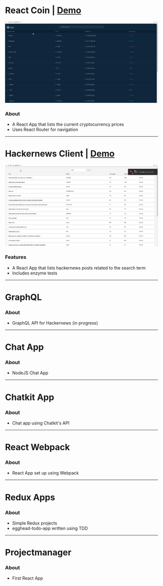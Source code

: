# React Coin | [Demo](http://martonlanga/github,io/reactcoin)

![React Coin Gif](https://github.com/martonlanga/React-Projects/blob/master/gifs/ReactCoin.gif)


### About
 * A React App that lists the current cryptocurrency prices
 * Uses React Router for navigation

___

# Hackernews Client | [Demo](http://martonlanga/github,io/hackernews)

![Hackernews Gif](https://github.com/martonlanga/React-Projects/blob/master/gifs/Hackernews.gif)


### Features
 * A React App that lists hackernews posts related to the search term
 * Includes enzyme tests

___

# GraphQL

### About
* GraphQL API for Hackernews (in progress)

___

 # Chat App

 ### About
  * NodeJS Chat App

___

# Chatkit App

### About
* Chat app using Chatkit's API

___

# React Webpack

### About
* React App set up using Webpack

___

# Redux Apps

### About
* Simple Redux projects
* egghead-todo-app written using TDD

___

# Projectmanager

### About
* First React App
